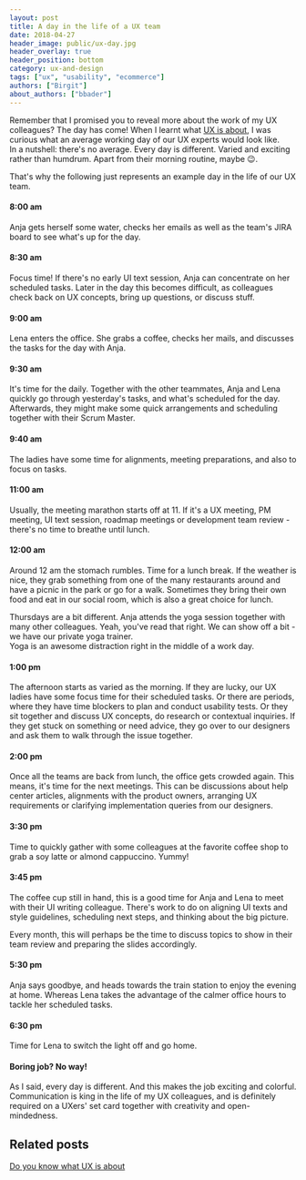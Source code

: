 ```yaml
---
layout: post
title: A day in the life of a UX team
date: 2018-04-27
header_image: public/ux-day.jpg
header_overlay: true
header_position: bottom
category: ux-and-design
tags: ["ux", "usability", "ecommerce"]
authors: ["Birgit"]
about_authors: ["bbader"]
---
```


Remember that I promised you to reveal more about the work of my UX colleagues?
The day has come!
When I learnt what [UX is about](/blog/ux-and-design/do-you-know-what-ux-is-about/), I was curious what an average working day of our UX experts would look like.<br>
In a nutshell: there's no average.
Every day is different.
Varied and exciting rather than humdrum.
Apart from their morning routine, maybe 😉.

That's why the following just represents an example day in the life of our UX team.

#### 8:00 am

Anja gets herself some water, checks her emails as well as the team's JIRA board to see what's up for the day.

#### 8:30 am

Focus time!
If there's no early UI text session, Anja can concentrate on her scheduled tasks.
Later in the day this becomes difficult, as colleagues check back on UX concepts, bring up questions, or discuss stuff.

#### 9:00 am

Lena enters the office.
She grabs a coffee, checks her mails, and discusses the tasks for the day with Anja.

#### 9:30 am

It's time for the daily.
Together with the other teammates, Anja and Lena quickly go through yesterday's tasks, and what's scheduled for the day.
Afterwards, they might make some quick arrangements and scheduling together with their Scrum Master.

#### 9:40 am

The ladies have some time for alignments, meeting preparations, and also to focus on tasks.

#### 11:00 am

Usually, the meeting marathon starts off at 11.
If it's a UX meeting, PM meeting, UI text session, roadmap meetings or development team review - there's no time to breathe until lunch.

#### 12:00 am

Around 12 am the stomach rumbles.
Time for a lunch break.
If the weather is nice, they grab something from one of the many restaurants around and have a picnic in the park or go for a walk.
Sometimes they bring their own food and eat in our social room, which is also a great choice for lunch.

Thursdays are a bit different.
Anja attends the yoga session together with many other colleagues.
Yeah, you've read that right.
We can show off a bit - we have our private yoga trainer.<br>
Yoga is an awesome distraction right in the middle of a work day.

#### 1:00 pm

The afternoon starts as varied as the morning.
If they are lucky, our UX ladies have some focus time for their scheduled tasks.
Or there are periods, where they have time blockers to plan and conduct usability tests.
Or they sit together and discuss UX concepts, do research or contextual inquiries.
If they get stuck on something or need advice, they go over to our designers and ask them to walk through the issue together.

#### 2:00 pm

Once all the teams are back from lunch, the office gets crowded again.
This means, it's time for the next meetings.
This can be discussions about help center articles, alignments with the product owners, arranging UX requirements or clarifying implementation queries from our designers.

#### 3:30 pm

Time to quickly gather with some colleagues at the favorite coffee shop to grab a soy latte or almond cappuccino.
Yummy!

#### 3:45 pm

The coffee cup still in hand, this is a good time for Anja and Lena to meet with their UI writing colleague.
There's work to do on aligning UI texts and style guidelines, scheduling next steps, and thinking about the big picture.

Every month, this will perhaps be the time to discuss topics to show in their team review and preparing the slides accordingly.

#### 5:30 pm

Anja says goodbye, and heads towards the train station to enjoy the evening at home.
Whereas Lena takes the advantage of the calmer office hours to tackle her scheduled tasks.

#### 6:30 pm

Time for Lena to switch the light off and go home.

#### Boring job? No way!

As I said, every day is different.
And this makes the job exciting and colorful.
Communication is king in the life of my UX colleagues, and is definitely required on a UXers' set card together with creativity and open-mindedness.

## Related posts

[Do you know what UX is about](/blog/ux-and-design/do-you-know-what-ux-is-about/)
